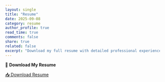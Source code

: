 ```yaml
---
layout: single
title: "Resume"
date: 2025-09-08
category: resume
author_profile: true
read_time: true
comments: false
share: true
related: false
excerpt: "Download my full resume with detailed professional experience and skills."
---
```

📄 **Download My Resume**

[📥 Download Resume](/assets/Saiyukta_Parmar.pdf)
